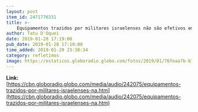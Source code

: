 ```yaml
---
layout: post
item_id: 2471776331
title: >-
    Equipamentos trazidos por militares israelenses não são efetivos em Brumadinho
author: Tatu D'Oquei
date: 2019-01-28 17:19:00
pub_date: 2019-01-28 17:19:00
time_added: 2019-01-29 23:38:34
category: refletimos
image: https://estaticos.globoradio.globo.com/fotos/2019/01/76feaa7b-b764-4675-bf4d-2f61b1439796.jpeg.640x360_q75_box-0%2C120%2C1280%2C840_crop_detail.jpg
---
```


**Link:** [https://cbn.globoradio.globo.com/media/audio/242075/equipamentos-trazidos-por-militares-israelenses-na.htm](https://cbn.globoradio.globo.com/media/audio/242075/equipamentos-trazidos-por-militares-israelenses-na.htm)

